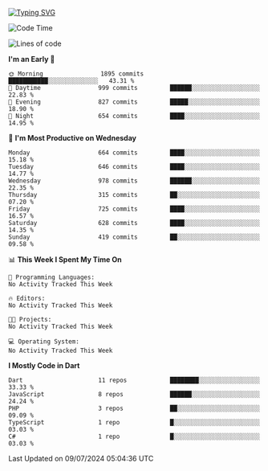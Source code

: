 
<a href="https://git.io/typing-svg"><img src="https://readme-typing-svg.demolab.com?font=Source+Code+Pro&pause=1000&random=false&width=435&lines=Hey+%F0%9F%A5%B6+iam+Yaskraz" alt="Typing SVG" /></a>
<!--START_SECTION:waka-->
![Code Time](http://img.shields.io/badge/Code%20Time-270%20hrs%2045%20mins-blue)

![Lines of code](https://img.shields.io/badge/From%20Hello%20World%20I%27ve%20Written-1.9%20million%20lines%20of%20code-blue)

**I'm an Early 🐤** 

```text
🌞 Morning                1895 commits        ███████████░░░░░░░░░░░░░░   43.31 % 
🌆 Daytime                999 commits         ██████░░░░░░░░░░░░░░░░░░░   22.83 % 
🌃 Evening                827 commits         █████░░░░░░░░░░░░░░░░░░░░   18.90 % 
🌙 Night                  654 commits         ████░░░░░░░░░░░░░░░░░░░░░   14.95 % 
```
📅 **I'm Most Productive on Wednesday** 

```text
Monday                   664 commits         ████░░░░░░░░░░░░░░░░░░░░░   15.18 % 
Tuesday                  646 commits         ████░░░░░░░░░░░░░░░░░░░░░   14.77 % 
Wednesday                978 commits         ██████░░░░░░░░░░░░░░░░░░░   22.35 % 
Thursday                 315 commits         ██░░░░░░░░░░░░░░░░░░░░░░░   07.20 % 
Friday                   725 commits         ████░░░░░░░░░░░░░░░░░░░░░   16.57 % 
Saturday                 628 commits         ████░░░░░░░░░░░░░░░░░░░░░   14.35 % 
Sunday                   419 commits         ██░░░░░░░░░░░░░░░░░░░░░░░   09.58 % 
```


📊 **This Week I Spent My Time On** 

```text
💬 Programming Languages: 
No Activity Tracked This Week

🔥 Editors: 
No Activity Tracked This Week

🐱‍💻 Projects: 
No Activity Tracked This Week

💻 Operating System: 
No Activity Tracked This Week
```

**I Mostly Code in Dart** 

```text
Dart                     11 repos            ████████░░░░░░░░░░░░░░░░░   33.33 % 
JavaScript               8 repos             ██████░░░░░░░░░░░░░░░░░░░   24.24 % 
PHP                      3 repos             ██░░░░░░░░░░░░░░░░░░░░░░░   09.09 % 
TypeScript               1 repo              █░░░░░░░░░░░░░░░░░░░░░░░░   03.03 % 
C#                       1 repo              █░░░░░░░░░░░░░░░░░░░░░░░░   03.03 % 
```




 Last Updated on 09/07/2024 05:04:36 UTC
<!--END_SECTION:waka-->
